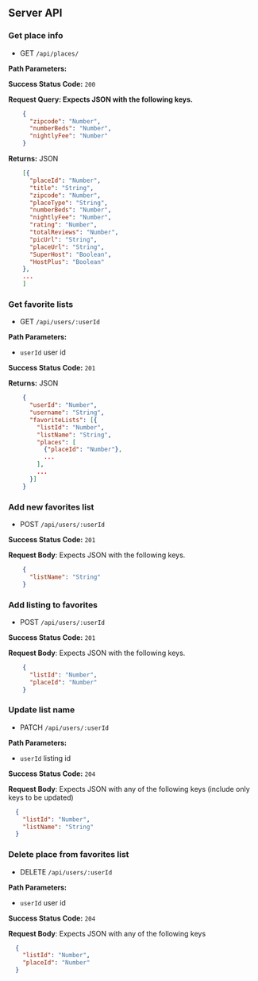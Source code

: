 ## Server API

### Get place info
  * GET `/api/places/`

**Path Parameters:**

**Success Status Code:** `200`

**Request Query: Expects JSON with the following keys.**

```json
    {
      "zipcode": "Number",
      "numberBeds": "Number",
      "nightlyFee": "Number"
    }

```

**Returns:** JSON

```json
    [{
      "placeId": "Number",
      "title": "String",
      "zipcode": "Number",
      "placeType": "String",
      "numberBeds": "Number",
      "nightlyFee": "Number",
      "rating": "Number",
      "totalReviews": "Number",
      "picUrl": "String",
      "placeUrl": "String",
      "SuperHost": "Boolean",
      "HostPlus": "Boolean"
    },
    ...
    ]
```

### Get favorite lists
  * GET `/api/users/:userId`

**Path Parameters:**
  * `userId` user id

**Success Status Code:** `201`

**Returns:** JSON

```json
    {
      "userId": "Number",
      "username": "String",
      "favoriteLists": [{
        "listId": "Number",
        "listName": "String",
        "places": [
          {"placeId": "Number"},
          ...
        ],
        ...
      }]
    }
```

### Add new favorites list
  * POST `/api/users/:userId`

**Success Status Code:** `201`

**Request Body**: Expects JSON with the following keys.

```json
    {
      "listName": "String"
    }
```

### Add listing to favorites
  * POST `/api/users/:userId`

**Success Status Code:** `201`

**Request Body**: Expects JSON with the following keys.

```json
    {
      "listId": "Number",
      "placeId": "Number"
    }
```


### Update list name
  * PATCH `/api/users/:userId`

**Path Parameters:**
  * `userId` listing id

**Success Status Code:** `204`

**Request Body**: Expects JSON with any of the following keys (include only keys to be updated)

```json
  {
    "listId": "Number",
    "listName": "String"
  }
```

### Delete place from favorites list
  * DELETE `/api/users/:userId`

**Path Parameters:**
  * `userId` user id

**Success Status Code:** `204`

**Request Body**: Expects JSON with any of the following keys

```json
  {
    "listId": "Number",
    "placeId": "Number"
  }
```